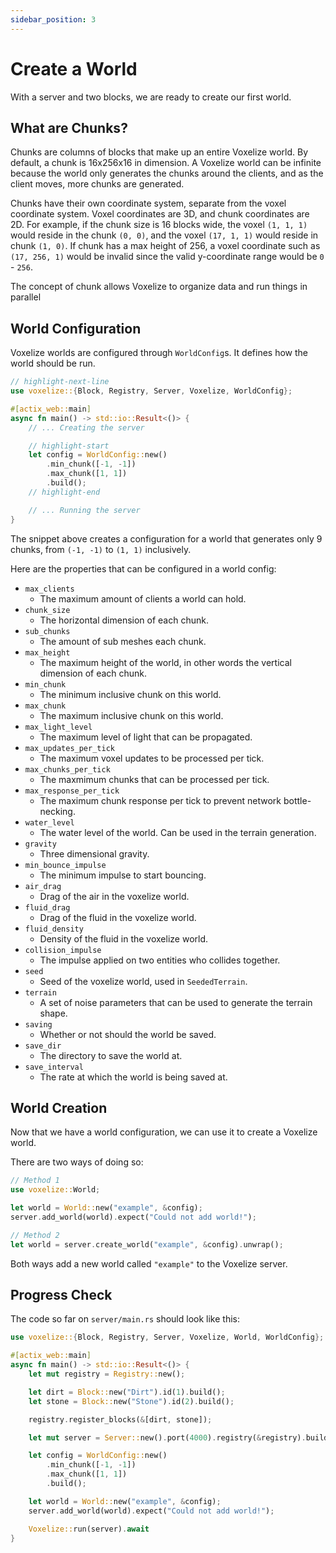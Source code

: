 ```yaml
---
sidebar_position: 3
---
```


# Create a World

With a server and two blocks, we are ready to create our first world. 

## What are Chunks?

Chunks are columns of blocks that make up an entire Voxelize world. By default, a chunk is 16x256x16 in dimension. A Voxelize world can be infinite because the world only generates the chunks around the clients, and as the client moves, more chunks are generated.

Chunks have their own coordinate system, separate from the voxel coordinate system. Voxel coordinates are 3D, and chunk coordinates are 2D. For example, if the chunk size is 16 blocks wide, the voxel `(1, 1, 1)` would reside in the chunk `(0, 0)`, and the voxel `(17, 1, 1)` would reside in chunk `(1, 0)`. If chunk has a max height of 256, a voxel coordinate such as `(17, 256, 1)` would be invalid since the valid y-coordinate range would be `0` - `256`.

The concept of chunk allows Voxelize to organize data and run things in parallel

## World Configuration

Voxelize worlds are configured through `WorldConfig`s. It defines how the world should be run.

```rust title="server/main.rs"
// highlight-next-line
use voxelize::{Block, Registry, Server, Voxelize, WorldConfig};

#[actix_web::main]
async fn main() -> std::io::Result<()> {
	// ... Creating the server

	// highlight-start
    let config = WorldConfig::new()
        .min_chunk([-1, -1])
        .max_chunk([1, 1])
        .build();
	// highlight-end

	// ... Running the server
}
```

The snippet above creates a configuration for a world that generates only 9 chunks, from `(-1, -1)` to `(1, 1)` inclusively.

Here are the properties that can be configured in a world config:

- `max_clients` 
	- The maximum amount of clients a world can hold.
- `chunk_size` 
	- The horizontal dimension of each chunk.
- `sub_chunks`
	- The amount of sub meshes each chunk.
- `max_height` 
	- The maximum height of the world, in other words the vertical dimension of each chunk.
- `min_chunk` 
	- The minimum inclusive chunk on this world.
- `max_chunk` 
	- The maximum inclusive chunk on this world.
- `max_light_level` 
	- The maximum level of light that can be propagated.
- `max_updates_per_tick` 
	- The maximum voxel updates to be processed per tick. 
- `max_chunks_per_tick`
	- The maxmimum chunks that can be processed per tick.
- `max_response_per_tick` 
	- The maximum chunk response per tick to prevent network bottle-necking.
- `water_level` 
	- The water level of the world. Can be used in the terrain generation.
- `gravity` 
	- Three dimensional gravity.
- `min_bounce_impulse` 
	- The minimum impulse to start bouncing.
- `air_drag` 
	- Drag of the air in the voxelize world.
- `fluid_drag` 
	- Drag of the fluid in the voxelize world.
- `fluid_density` 
	- Density of the fluid in the voxelize world.
- `collision_impulse` 
	- The impulse applied on two entities who collides together.
- `seed` 
	- Seed of the voxelize world, used in `SeededTerrain`.
- `terrain` 
	- A set of noise parameters that can be used to generate the terrain shape.
- `saving` 
	- Whether or not should the world be saved.
- `save_dir` 
	- The directory to save the world at.
- `save_interval` 
	- The rate at which the world is being saved at.

## World Creation

Now that we have a world configuration, we can use it to create a Voxelize world.

There are two ways of doing so:

```rust title="server/main.rs"
// Method 1
use voxelize::World;

let world = World::new("example", &config);
server.add_world(world).expect("Could not add world!");

// Method 2
let world = server.create_world("example", &config).unwrap();
```

Both ways add a new world called `"example"` to the Voxelize server.

## Progress Check

The code so far on `server/main.rs` should look like this:

```rust title="server/main.rs"
use voxelize::{Block, Registry, Server, Voxelize, World, WorldConfig};

#[actix_web::main]
async fn main() -> std::io::Result<()> {
    let mut registry = Registry::new();

    let dirt = Block::new("Dirt").id(1).build();
    let stone = Block::new("Stone").id(2).build();

    registry.register_blocks(&[dirt, stone]);

    let mut server = Server::new().port(4000).registry(&registry).build();

    let config = WorldConfig::new()
        .min_chunk([-1, -1])
        .max_chunk([1, 1])
        .build();

    let world = World::new("example", &config);
    server.add_world(world).expect("Could not add world!");

    Voxelize::run(server).await
}
```

